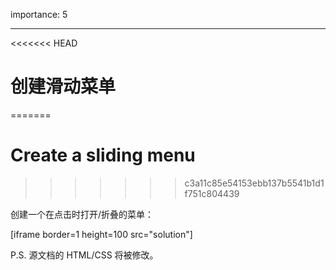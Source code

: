 importance: 5

---

<<<<<<< HEAD
# 创建滑动菜单
=======
# Create a sliding menu
>>>>>>> c3a11c85e54153ebb137b5541b1d1f751c804439

创建一个在点击时打开/折叠的菜单：

[iframe border=1 height=100 src="solution"]

P.S. 源文档的 HTML/CSS 将被修改。
